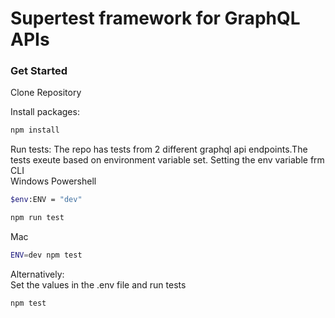 # Supertest framework for GraphQL APIs


### Get Started

Clone Repository

Install packages:

```bash
npm install
```

Run tests:
The repo has tests from 2 different graphql api endpoints.The tests exeute based on environment variable set.
Setting the env variable frm CLI <BR>Windows Powershell
```bash
$env:ENV = "dev"
```
```bash
npm run test
```

Mac
```bash 
ENV=dev npm test
```
Alternatively:
<BR>Set the values in the .env file and run tests
```bash
npm test
```
